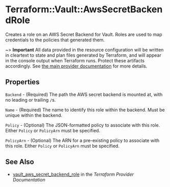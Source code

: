 # Terraform::Vault::AwsSecretBackendRole

Creates a role on an AWS Secret Backend for Vault. Roles are
used to map credentials to the policies that generated them.

~> **Important** All data provided in the resource configuration will be
written in cleartext to state and plan files generated by Terraform, and
will appear in the console output when Terraform runs. Protect these
artifacts accordingly. See
[the main provider documentation](../index.html)
for more details.

## Properties

`Backend` - (Required) The path the AWS secret backend is mounted at, with no leading or trailing `/`s.

`Name` - (Required) The name to identify this role within the backend. Must be unique within the backend.

`Policy` - (Optional) The JSON-formatted policy to associate with this role. Either `Policy` or `PolicyArn` must be specified.

`PolicyArn` - (Optional) The ARN for a pre-existing policy to associate with this role. Either `Policy` or `PolicyArn` must be specified.


## See Also

* [vault_aws_secret_backend_role](https://www.terraform.io/docs/providers/vault/r/aws_secret_backend_role.html) in the _Terraform Provider Documentation_